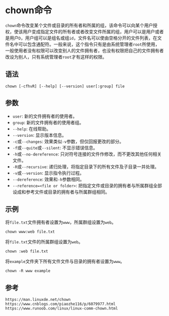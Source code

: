 # chown命令
`chown`命令改变某个文件或目录的所有者和所属的组，该命令可以向某个用户授权，使该用户变成指定文件的所有者或者改变文件所属的组，用户可以是用户或者是用户`D`，用户组可以是组名或组`id`，文件名可以使由空格分开的文件列表，在文件名中可以包含通配符。一般来说，这个指令只有是由系统管理者`root`所使用，一般使用者没有权限可以改变别人的文件拥有者，也没有权限把自己的文件拥有者改设为别人，只有系统管理者`root`才有这样的权限。

## 语法

```shell
chown [-cfhvR] [--help] [--version] user[:group] file
```

## 参数
* `user`: 新的文件拥有者的使用者。
* `group`: 新的文件拥有者的使用者组。
* `--help`: 在线帮助。
* `--version`: 显示版本信息。
* `-c`或`--changes`: 效果类似`-v`参数，但仅回报更改的部分。
* `-f`或`--quite`或`--silent`: 不显示错误信息。
* `-h`或`--no-dereference`: 只对符号连接的文件作修改，而不更改其他任何相关文件。
* `-R`或`--recursive`: 递归处理，将指定目录下的所有文件及子目录一并处理。
* `-v`或`--version`: 显示指令执行过程。
* `--dereference`: 效果和`-h`参数相同。
* `--reference=<file or folder>`: 把指定文件或目录的拥有者与所属群组全部设成和参考文件或目录的拥有者与所属群组相同。

## 示例

将`file.txt`文件拥有者设置为`www`，所属群组设置为`web`。

```shell
chown www:web file.txt
```

将`file.txt`文件的所属群组设置为`web`。

```shell
chown :web file.txt
```

将`example`文件夹下所有文件文件与目录的拥有者设置为`www`。

```shell
chown -R www example
```



## 参考

```
https://man.linuxde.net/chown
https://www.cnblogs.com/piaozhe116/p/6079977.html
https://www.runoob.com/linux/linux-comm-chown.html
```
